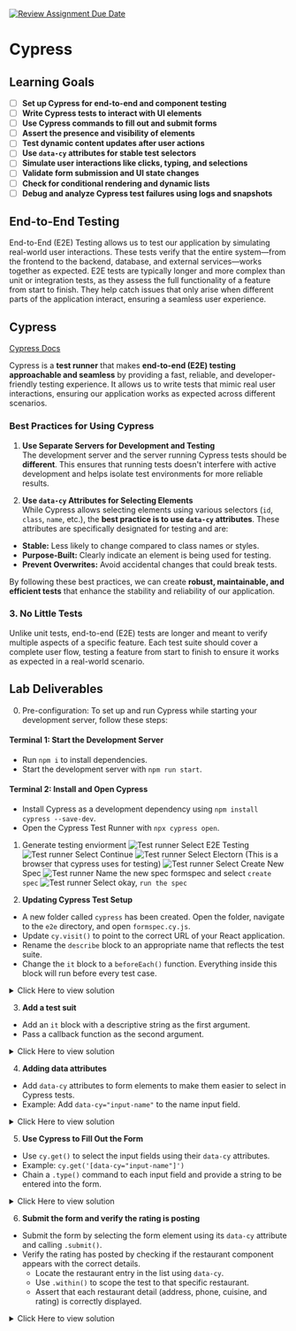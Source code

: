 [![Review Assignment Due Date](https://classroom.github.com/assets/deadline-readme-button-22041afd0340ce965d47ae6ef1cefeee28c7c493a6346c4f15d667ab976d596c.svg)](https://classroom.github.com/a/8PnPXZlO)
# Cypress

## Learning Goals

- [ ] **Set up Cypress for end-to-end and component testing**
- [ ] **Write Cypress tests to interact with UI elements**
- [ ] **Use Cypress commands to fill out and submit forms**
- [ ] **Assert the presence and visibility of elements**
- [ ] **Test dynamic content updates after user actions**
- [ ] **Use `data-cy` attributes for stable test selectors**
- [ ] **Simulate user interactions like clicks, typing, and selections**
- [ ] **Validate form submission and UI state changes**
- [ ] **Check for conditional rendering and dynamic lists**
- [ ] **Debug and analyze Cypress test failures using logs and snapshots**

## End-to-End Testing

End-to-End (E2E) Testing allows us to test our application by simulating real-world user interactions. These tests verify that the entire system—from the frontend to the backend, database, and external services—works together as expected. E2E tests are typically longer and more complex than unit or integration tests, as they assess the full functionality of a feature from start to finish. They help catch issues that only arise when different parts of the application interact, ensuring a seamless user experience.

## Cypress

[Cypress Docs](https://docs.cypress.io/app/get-started/why-cypress)

Cypress is a **test runner** that makes **end-to-end (E2E) testing approachable and seamless** by providing a fast, reliable, and developer-friendly testing experience. It allows us to write tests that mimic real user interactions, ensuring our application works as expected across different scenarios.

### **Best Practices for Using Cypress**

1. **Use Separate Servers for Development and Testing**  
   The development server and the server running Cypress tests should be **different**. This ensures that running tests doesn't interfere with active development and helps isolate test environments for more reliable results.

2. **Use `data-cy` Attributes for Selecting Elements**  
   While Cypress allows selecting elements using various selectors (`id`, `class`, `name`, etc.), the **best practice is to use `data-cy` attributes**. These attributes are specifically designated for testing and are:

- **Stable:** Less likely to change compared to class names or styles.
- **Purpose-Built:** Clearly indicate an element is being used for testing.
- **Prevent Overwrites:** Avoid accidental changes that could break tests.

By following these best practices, we can create **robust, maintainable, and efficient tests** that enhance the stability and reliability of our application.

### **3. No Little Tests**

Unlike unit tests, end-to-end (E2E) tests are longer and meant to verify multiple aspects of a specific feature. Each test suite should cover a complete user flow, testing a feature from start to finish to ensure it works as expected in a real-world scenario.

## Lab Deliverables

0. Pre-configuration:
   To set up and run Cypress while starting your development server, follow these steps:

#### **Terminal 1: Start the Development Server**

- Run `npm i` to install dependencies.
- Start the development server with `npm run start`.

#### **Terminal 2: Install and Open Cypress**

- Install Cypress as a development dependency using `npm install cypress --save-dev`.
- Open the Cypress Test Runner with `npx cypress open`.

1. Generate testing enviorment
   ![Test runner](images/cypress_01.png)
   Select E2E Testing
   ![Test runner](images/cypress_02.png)
   Select Continue
   ![Test runner](images/cypress_03.png)
   Select Electorn (This is a browser that cypress uses for testing)
   ![Test runner](images/cypress_04.png)
   Select Create New Spec
   ![Test runner](images/cypress_05.png)
   Name the new spec formspec and select `create spec`
   ![Test runner](images/cypress_06.png)
   Select okay, `run the spec`

2. **Updating Cypress Test Setup**

- A new folder called `cypress` has been created. Open the folder, navigate to the `e2e` directory, and open `formspec.cy.js`.
- Update `cy.visit()` to point to the correct URL of your React application.
- Rename the `describe` block to an appropriate name that reflects the test suite.
- Change the `it` block to a `beforeEach()` function. Everything inside this block will run before every test case.

<details>
  <summary>Click Here to view solution</summary>

```
describe("Submits a rating", () => {
  beforeEach(() => {
    cy.visit("http://localhost:3000/");
  });
});


```

</details>

3. **Add a test suit**

- Add an `it` block with a descriptive string as the first argument.
- Pass a callback function as the second argument.

<details>
  <summary>Click Here to view solution</summary>

```
it("Creates a booking", () => {})


```

</details>

4. **Adding data attributes**

- Add `data-cy` attributes to form elements to make them easier to select in Cypress tests.
- Example: Add `data-cy="input-name"` to the name input field.

<details>
  <summary>Click Here to view solution</summary>

```
AddRestaurant.jsx
 <form data-cy="rating-form" onSubmit={handleSubmit}>
      <div>
        <label>Name:</label>
        <input
          data-cy="input-name"
          type="text"
          name="name"
          value={formData.name}
          onChange={handleChange}
          required
        />
      </div>

      <div>
        <label>Address:</label>
        <input
          data-cy="input-address"
          type="text"
          name="address"
          value={formData.address}
          onChange={handleChange}
          required
        />
      </div>

      <div>
        <label>Phone:</label>
        <input
          data-cy="input-phone"
          type="tel"
          name="phone"
          value={formData.phone}
          onChange={handleChange}
          required
        />
      </div>

      <div>
        <label>Cuisine:</label>
        <input
          data-cy="input-cuisine"
          type="text"
          name="cuisine"
          value={formData.cuisine}
          onChange={handleChange}
          required
        />
      </div>

      <div>
        <label>Rating:</label>
        <input
          data-cy="input-rating"
          type="number"
          name="rating"
          min="1"
          max="5"
          value={formData.rating}
          onChange={handleChange}
          required
        />
      </div>


```

</details>

5. **Use Cypress to Fill Out the Form**

- Use `cy.get()` to select the input fields using their `data-cy` attributes.
- Example: `cy.get('[data-cy="input-name"]')`
- Chain a `.type()` command to each input field and provide a string to be entered into the form.

<details>
  <summary>Click Here to view solution</summary>

```
    cy.get('[data-cy="input-name"]').type('Pizza House');
    cy.get('[data-cy="input-address"]').type('123r PL NE, Seattle, USA');
    cy.get('[data-cy="input-phone"]').type('111-123-1234');
    cy.get('[data-cy="input-cuisine"]').type('Italian');
    cy.get('[data-cy="input-rating"]').type('5');


```

</details>

6. **Submit the form and verify the rating is posting**

- Submit the form by selecting the form element using its `data-cy` attribute and calling `.submit()`.
- Verify the rating has posted by checking if the restaurant component appears with the correct details.
  - Locate the restaurant entry in the list using `data-cy`.
  - Use `.within()` to scope the test to that specific restaurant.
  - Assert that each restaurant detail (address, phone, cuisine, and rating) is correctly displayed.

<details>
    <summary>Click Here to view solution</summary>

```
 cy.get('data-cy="rating-form"').submit();
   cy.get(`[data-cy="Pizza House"] ul`).within(() => {
      cy.contains('li', '123r PL NE, Seattle, USA').should('be.visible');
      cy.contains('li', '111-123-1234').should('be.visible');
      cy.contains('li', 'Italian').should('be.visible');
      cy.contains('li', '5').should('be.visible');
    });

```

</details>
